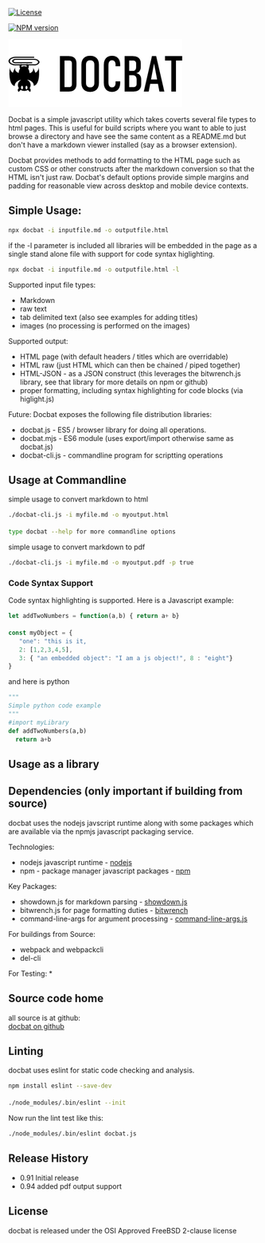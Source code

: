 [![License](https://img.shields.io/badge/License-BSD%202--Clause-blue.svg)](https://opensource.org/licenses/BSD-2-Clause)

[![NPM version](https://img.shields.io/npm/v/docbat.svg?style=flat-square)](https://www.npmjs.com/package/docbat)

[![docbat](./icon/docbat-logo-small.png)](http://www.deftio.com/docbat)

Docbat is a simple javascript utility which takes coverts several file types to html pages.  This is useful for build scripts where you want to able to just browse a directory and have see the same content as a README.md but don't have a markdown viewer installed (say as a browser extension).

Docbat provides methods to add formatting to the HTML page such as custom CSS or other constructs after the markdown conversion so that the HTML isn't just raw.  Docbat's default options provide simple margins and padding for reasonable view across desktop and mobile device contexts.

## Simple Usage:
```bash
npx docbat -i inputfile.md -o outputfile.html 
```
if the -l parameter is included all libraries will be embedded in the page as a single stand alone file with support for code syntax higlighting.

```bash
npx docbat -i inputfile.md -o outputfile.html -l
```

Supported input file types:
* Markdown
* raw text
* tab delimited text (also see examples for adding titles)
* images (no processing is performed on the images)

Supported output:
* HTML page (with default headers / titles which are overridable)
* HTML raw (just HTML which can then be chained / piped together)
* HTML-JSON - as a JSON construct (this leverages the bitwrench.js library, see that library for more details on npm or github)
* proper formatting, including syntax highlighting for code blocks (via higlight.js)

Future: 
Docbat exposes the following file distribution libraries:
* docbat.js     - ES5 / browser library for doing all operations.  
* docbat.mjs    - ES6 module (uses export/import otherwise same as docbat.js)
* docbat-cli.js - commandline program for scriptting operations


## Usage at Commandline

simple usage to convert markdown to html

```bash 
./docbat-cli.js -i myfile.md -o myoutput.html

type docbat --help for more commandline options
```


simple usage to convert markdown to pdf

```bash 
./docbat-cli.js -i myfile.md -o myoutput.pdf -p true

```

### Code Syntax Support

Code syntax highlighting is supported.  Here is a Javascript example:

```javascript
let addTwoNumbers = function(a,b) { return a+ b}

const myObject = {
   "one": "this is it,
   2: [1,2,3,4,5],
   3: { "an embedded object": "I am a js object!", 8 : "eight"}
}

```

and here is python

```python
"""
Simple python code example
"""
#import myLibrary
def addTwoNumbers(a,b)
  return a+b

```


## Usage as a library


## Dependencies (only important if building from source)
docbat uses the nodejs javscript runtime along with some packages which are available via the npmjs javascript packaging service.

Technologies:
* nodejs javascript runtime -  [nodejs](https://nodejs.org/en/)  
* npm - package manager javascript packages - [npm](https://docs.npmjs.com/cli/install)

Key Packages:
* showdown.js for markdown parsing - [showdown.js](https://www.npmjs.com/package/showdown)
* bitwrench.js for page formatting duties - [bitwrench](https://www.npmjs.com/package/bitwrench)
* command-line-args for argument processing - [command-line-args.js](https://www.npmjs.com/package/command-line-args)
  
For buildings from Source:
* webpack and webpackcli
* del-cli

For Testing:
* 

   

## Source code home  
all source is at github:  
[docbat  on github](http://github.com/deftio/docbat )  


## Linting 
docbat  uses eslint for static code checking and analysis.

```bash
npm install eslint --save-dev

./node_modules/.bin/eslint --init

```
Now run the lint test like this:
```bash
./node_modules/.bin/eslint docbat.js   
```

## Release History  
* 0.91 Initial release  
* 0.94 added pdf output support
  
## License  
docbat  is released under the OSI Approved FreeBSD 2-clause license  




